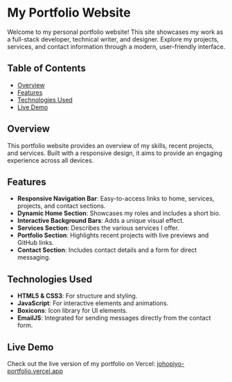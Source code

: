 # My Portfolio Website

Welcome to my personal portfolio website! This site showcases my work as a full-stack developer, technical writer, and designer. Explore my projects, services, and contact information through a modern, user-friendly interface.

## Table of Contents
- [Overview](#overview)
- [Features](#features)
- [Technologies Used](#technologies-used)
- [Live Demo](#live-demo)


## Overview
This portfolio website provides an overview of my skills, recent projects, and services. Built with a responsive design, it aims to provide an engaging experience across all devices.

## Features
- **Responsive Navigation Bar**: Easy-to-access links to home, services, projects, and contact sections.
- **Dynamic Home Section**: Showcases my roles and includes a short bio.
- **Interactive Background Bars**: Adds a unique visual effect.
- **Services Section**: Describes the various services I offer.
- **Portfolio Section**: Highlights recent projects with live previews and GitHub links.
- **Contact Section**: Includes contact details and a form for direct messaging.

## Technologies Used
- **HTML5 & CSS3**: For structure and styling.
- **JavaScript**: For interactive elements and animations.
- **Boxicons**: Icon library for UI elements.
- **EmailJS**: Integrated for sending messages directly from the contact form.

## Live Demo
Check out the live version of my portfolio on Vercel: [johopiyo-portfolio.vercel.app](https://johopiyo-portfolio.vercel.app/)

